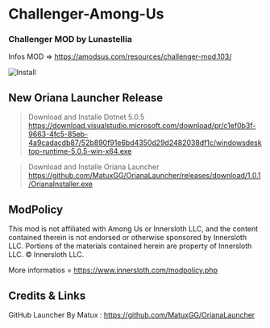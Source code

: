 # Challenger-Among-Us
### Challenger MOD by Lunastellia

Infos MOD => https://amodsus.com/resources/challenger-mod.103/

![Install](https://amodsus.com/attachments/2-0-0-png.489/)

## New Oriana Launcher Release 

> Download and Installe Dotnet 5.0.5
> https://download.visualstudio.microsoft.com/download/pr/c1ef0b3f-9663-4fc5-85eb-4a9cadacdb87/52b890f91e6bd4350d29d2482038df1c/windowsdesktop-runtime-5.0.5-win-x64.exe

> Download and Installe Oriana Launcher 
> https://github.com/MatuxGG/OrianaLauncher/releases/download/1.0.1/OrianaInstaller.exe



## ModPolicy



This mod is not affiliated with Among Us or Innersloth LLC, and the content contained therein is not endorsed or otherwise sponsored by Innersloth LLC. Portions of the materials contained herein are property of Innersloth LLC. © Innersloth LLC.

More informatios = https://www.innersloth.com/modpolicy.php












## Credits & Links

GitHub Launcher By Matux : https://github.com/MatuxGG/OrianaLauncher
